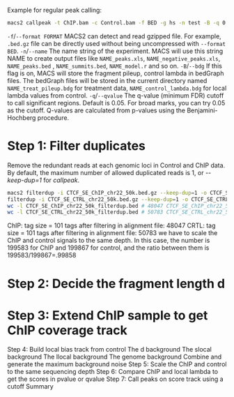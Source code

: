 Example for regular peak calling: 
```bash
macs2 callpeak -t ChIP.bam -c Control.bam -f BED -g hs -n test -B -q 0.01
```
`-f`/`--format FORMAT`
MACS2 can detect and read gzipped file. For example,  `.bed.gz`  file can be directly used without being uncompressed with  `--format BED`.
 `-n`/`--name`
The name string of the experiment. MACS will use this string NAME to create output files like  `NAME_peaks.xls`,  `NAME_negative_peaks.xls`,  `NAME_peaks.bed`  ,  `NAME_summits.bed`,  `NAME_model.r`  and so on. 
`-B`/`--bdg`
If this flag is on, MACS will store the fragment pileup, control lambda in bedGraph files. The bedGraph files will be stored in the current directory named  `NAME_treat_pileup.bdg`  for treatment data,  `NAME_control_lambda.bdg`  for local lambda values from control.
`-q`/`--qvalue`
The q-value (minimum FDR) cutoff to call significant regions. Default is 0.05. For broad marks, you can try 0.05 as the cutoff. Q-values are calculated from p-values using the Benjamini-Hochberg procedure.

# Step 1: Filter duplicates
Remove the redundant reads at each genomic loci in Control and ChIP data.
By default, the maximum number of allowed duplicated reads is 1, or _--keep-dup=1_ for _callpeak_.
```bash
macs2 filterdup -i CTCF_SE_ChIP_chr22_50k.bed.gz --keep-dup=1 -o CTCF_SE_ChIP_chr22_50k_filterdup.bed
filterdup -i CTCF_SE_CTRL_chr22_50k.bed.gz --keep-dup=1 -o CTCF_SE_CTRL_chr22_50k_filterdup.bed
wc -l CTCF_SE_ChIP_chr22_50k_filterdup.bed # 48047 CTCF_SE_ChIP_chr22_50k_filterdup.bed
wc -l CTCF_SE_CTRL_chr22_50k_filterdup.bed # 50783 CTCF_SE_CTRL_chr22_50k_filterdup.bed
```
ChIP: tag size = 101 tags after filtering in alignment file: 48047
CRTL: tag size = 101 tags after filtering in alignment file: 50783
we have to scale the ChIP and control signals to the same depth. In this case, the number is 199583 for ChIP and 199867 for control, and the ratio between them is 199583/199867=.99858
# Step 2: Decide the fragment length d
# Step 3: Extend ChIP sample to get ChIP coverage track
Step 4: Build local bias track from control
The d background
The slocal background
The llocal background
The genome background
Combine and generate the maximum background noise
Step 5: Scale the ChIP and control to the same sequencing depth
Step 6: Compare ChIP and local lambda to get the scores in pvalue or qvalue
Step 7: Call peaks on score track using a cutoff
Summary
<!--stackedit_data:
eyJoaXN0b3J5IjpbMTM2MTEzNjUzMCwxMjM2MTQzMTM2LC0xOT
k0MTY0NzA4LC0xMzM4MTM5ODExLDEwOTE1NzI4MDEsMTQ4NjM5
NzA1MiwtMjA4ODc0NjYxMl19
-->